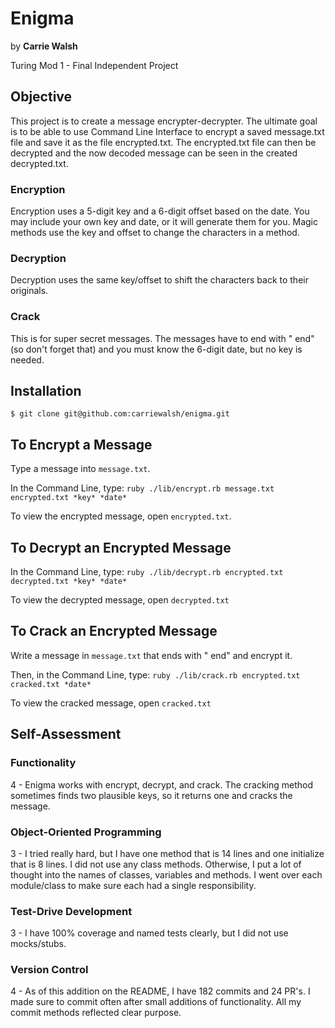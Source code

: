 # Enigma
by **Carrie Walsh**

Turing Mod 1 - Final Independent Project

## Objective
This project is to create a message encrypter-decrypter. The ultimate goal is to be able to use Command Line Interface to encrypt a saved message.txt file and save it as the file encrypted.txt. The encrypted.txt file can then be decrypted and the now decoded message can be seen in the created decrypted.txt.

### Encryption
Encryption uses a 5-digit key and a 6-digit offset based on the date.
You may include your own key and date, or it will generate them for you.
Magic methods use the key and offset to change the characters in a method.

### Decryption
Decryption uses the same key/offset to shift the characters back to their originals.

### Crack
This is for super secret messages. The messages have to end with " end" (so don't forget that) and you must know the 6-digit date, but no key is needed.

## Installation
`$ git clone git@github.com:carriewalsh/enigma.git`

## To Encrypt a Message
Type a message into `message.txt`.

In the Command Line, type:
`ruby ./lib/encrypt.rb message.txt encrypted.txt *key* *date*`

To view the encrypted message, open `encrypted.txt`.

## To Decrypt an Encrypted Message
In the Command Line, type:
`ruby ./lib/decrypt.rb encrypted.txt decrypted.txt *key* *date*`

To view the decrypted message, open `decrypted.txt`

## To Crack an Encrypted Message

Write a message in `message.txt` that ends with " end" and encrypt it.

Then, in the Command Line, type:
`ruby ./lib/crack.rb encrypted.txt cracked.txt *date*`

To view the cracked message, open `cracked.txt`

##      
## Self-Assessment

### Functionality
4 - Enigma works with encrypt, decrypt, and crack. The cracking method sometimes finds two plausible keys, so it returns one and cracks the message.

### Object-Oriented Programming
3 - I tried really hard, but I have one method that is 14 lines and one initialize that is 8 lines. I did not use any class methods. Otherwise, I put a lot of thought into the names of classes, variables and methods. I went over each module/class to make sure each had a single responsibility.

### Test-Drive Development
3 - I have 100% coverage and named tests clearly, but I did not use mocks/stubs.

### Version Control
4 - As of this addition on the README, I have 182 commits and 24 PR's. I made sure to commit often after small additions of functionality. All my commit methods reflected clear purpose.
